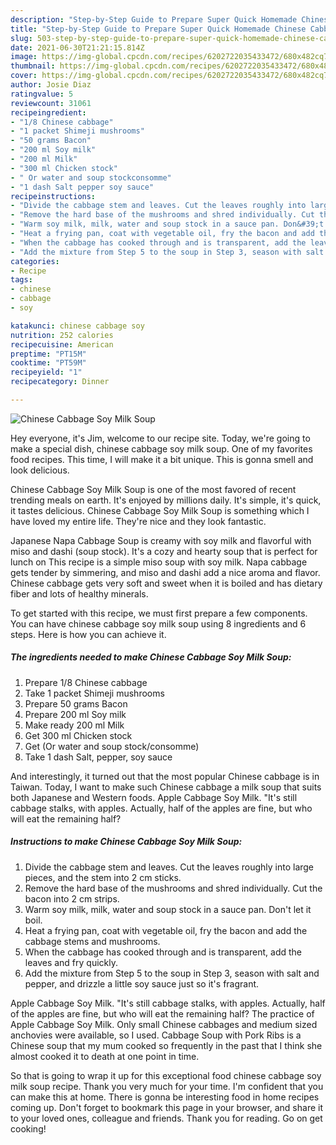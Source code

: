 ```yaml
---
description: "Step-by-Step Guide to Prepare Super Quick Homemade Chinese Cabbage Soy Milk Soup"
title: "Step-by-Step Guide to Prepare Super Quick Homemade Chinese Cabbage Soy Milk Soup"
slug: 503-step-by-step-guide-to-prepare-super-quick-homemade-chinese-cabbage-soy-milk-soup
date: 2021-06-30T21:21:15.814Z
image: https://img-global.cpcdn.com/recipes/6202722035433472/680x482cq70/chinese-cabbage-soy-milk-soup-recipe-main-photo.jpg
thumbnail: https://img-global.cpcdn.com/recipes/6202722035433472/680x482cq70/chinese-cabbage-soy-milk-soup-recipe-main-photo.jpg
cover: https://img-global.cpcdn.com/recipes/6202722035433472/680x482cq70/chinese-cabbage-soy-milk-soup-recipe-main-photo.jpg
author: Josie Diaz
ratingvalue: 5
reviewcount: 31061
recipeingredient:
- "1/8 Chinese cabbage"
- "1 packet Shimeji mushrooms"
- "50 grams Bacon"
- "200 ml Soy milk"
- "200 ml Milk"
- "300 ml Chicken stock"
- " Or water and soup stockconsomme"
- "1 dash Salt pepper soy sauce"
recipeinstructions:
- "Divide the cabbage stem and leaves. Cut the leaves roughly into large pieces, and the stem into 2 cm sticks."
- "Remove the hard base of the mushrooms and shred individually. Cut the bacon into 2 cm strips."
- "Warm soy milk, milk, water and soup stock in a sauce pan. Don&#39;t let it boil."
- "Heat a frying pan, coat with vegetable oil, fry the bacon and add the cabbage stems and mushrooms."
- "When the cabbage has cooked through and is transparent, add the leaves and fry quickly."
- "Add the mixture from Step 5 to the soup in Step 3, season with salt and pepper, and drizzle a little soy sauce just so it&#39;s fragrant."
categories:
- Recipe
tags:
- chinese
- cabbage
- soy

katakunci: chinese cabbage soy 
nutrition: 252 calories
recipecuisine: American
preptime: "PT15M"
cooktime: "PT59M"
recipeyield: "1"
recipecategory: Dinner

---
```



![Chinese Cabbage Soy Milk Soup](https://img-global.cpcdn.com/recipes/6202722035433472/680x482cq70/chinese-cabbage-soy-milk-soup-recipe-main-photo.jpg)

Hey everyone, it's Jim, welcome to our recipe site. Today, we're going to make a special dish, chinese cabbage soy milk soup. One of my favorites food recipes. This time, I will make it a bit unique. This is gonna smell and look delicious.

Chinese Cabbage Soy Milk Soup is one of the most favored of recent trending meals on earth. It's enjoyed by millions daily. It's simple, it's quick, it tastes delicious. Chinese Cabbage Soy Milk Soup is something which I have loved my entire life. They're nice and they look fantastic.

Japanese Napa Cabbage Soup is creamy with soy milk and flavorful with miso and dashi (soup stock). It&#39;s a cozy and hearty soup that is perfect for lunch on This recipe is a simple miso soup with soy milk. Napa cabbage gets tender by simmering, and miso and dashi add a nice aroma and flavor. Chinese cabbage gets very soft and sweet when it is boiled and has dietary fiber and lots of healthy minerals.


To get started with this recipe, we must first prepare a few components. You can have chinese cabbage soy milk soup using 8 ingredients and 6 steps. Here is how you can achieve it.

<!--inarticleads1-->

##### The ingredients needed to make Chinese Cabbage Soy Milk Soup:

1. Prepare 1/8 Chinese cabbage
1. Take 1 packet Shimeji mushrooms
1. Prepare 50 grams Bacon
1. Prepare 200 ml Soy milk
1. Make ready 200 ml Milk
1. Get 300 ml Chicken stock
1. Get  (Or water and soup stock/consomme)
1. Take 1 dash Salt, pepper, soy sauce


And interestingly, it turned out that the most popular Chinese cabbage is in Taiwan. Today, I want to make such Chinese cabbage a milk soup that suits both Japanese and Western foods. Apple Cabbage Soy Milk. &#34;It&#39;s still cabbage stalks, with apples. Actually, half of the apples are fine, but who will eat the remaining half? 

<!--inarticleads2-->

##### Instructions to make Chinese Cabbage Soy Milk Soup:

1. Divide the cabbage stem and leaves. Cut the leaves roughly into large pieces, and the stem into 2 cm sticks.
1. Remove the hard base of the mushrooms and shred individually. Cut the bacon into 2 cm strips.
1. Warm soy milk, milk, water and soup stock in a sauce pan. Don&#39;t let it boil.
1. Heat a frying pan, coat with vegetable oil, fry the bacon and add the cabbage stems and mushrooms.
1. When the cabbage has cooked through and is transparent, add the leaves and fry quickly.
1. Add the mixture from Step 5 to the soup in Step 3, season with salt and pepper, and drizzle a little soy sauce just so it&#39;s fragrant.


Apple Cabbage Soy Milk. &#34;It&#39;s still cabbage stalks, with apples. Actually, half of the apples are fine, but who will eat the remaining half? The practice of Apple Cabbage Soy Milk. Only small Chinese cabbages and medium sized anchovies were available, so I used. Cabbage Soup with Pork Ribs is a Chinese soup that my mum cooked so frequently in the past that I think she almost cooked it to death at one point in time. 

So that is going to wrap it up for this exceptional food chinese cabbage soy milk soup recipe. Thank you very much for your time. I'm confident that you can make this at home. There is gonna be interesting food in home recipes coming up. Don't forget to bookmark this page in your browser, and share it to your loved ones, colleague and friends. Thank you for reading. Go on get cooking!
